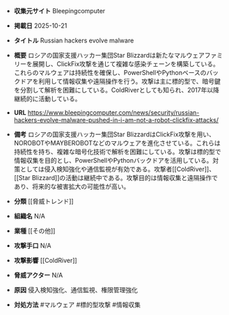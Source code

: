 - **収集元サイト**
Bleepingcomputer

- **掲載日**
2025-10-21

- **タイトル**
Russian hackers evolve malware

- **概要**
ロシアの国家支援ハッカー集団Star Blizzardは新たなマルウェアファミリーを展開し、ClickFix攻撃を通じて複雑な感染チェーンを構築している。これらのマルウェアは持続性を確保し、PowerShellやPythonベースのバックドアを利用して情報収集や遠隔操作を行う。攻撃は主に標的型で、暗号鍵を分割して解析を困難にしている。ColdRiverとしても知られ、2017年以降継続的に活動している。

- **URL**
https://www.bleepingcomputer.com/news/security/russian-hackers-evolve-malware-pushed-in-i-am-not-a-robot-clickfix-attacks/

- **備考**
ロシアの国家支援ハッカー集団Star BlizzardはClickFix攻撃を用い、NOROBOTやMAYBEROBOTなどのマルウェアを進化させている。これらは持続性を持ち、複雑な暗号化技術で解析を困難にしている。攻撃は標的型で情報収集を目的とし、PowerShellやPythonバックドアを活用している。対策としては侵入検知強化や通信監視が有効である。攻撃者[[ColdRiver]]、[[Star Blizzard]]の活動は継続中である。攻撃目的は情報収集と遠隔操作であり、将来的な被害拡大の可能性が高い。

- **分類**
[[脅威トレンド]]

- **組織名**
N/A

- **業種**
[[その他]]

- **攻撃手口**
N/A

- **攻撃影響**
[[ColdRiver]]

- **脅威アクター**
N/A

- **原因**
侵入検知強化、通信監視、権限管理強化

- **対処方法**
#マルウェア #標的型攻撃 #情報収集
